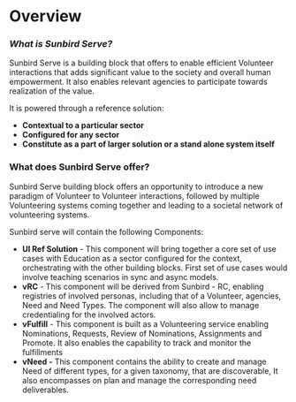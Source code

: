 # Overview

### _What is Sunbird Serve?_

Sunbird Serve is a building block that offers to enable efficient Volunteer interactions that adds significant value to the society and overall human empowerment. It also enables relevant agencies to participate towards realization of the value.&#x20;

&#x20;It is powered through a reference solution:&#x20;

* **Contextual to a particular sector**
* **Configured for any sector**
* **Constitute as a part of  larger solution or a stand alone system itself**

### What does Sunbird Serve offer?

Sunbird Serve building block offers an opportunity to introduce a new paradigm of Volunteer to Volunteer interactions, followed by multiple Volunteering systems coming together and leading to a societal network of volunteering systems.

Sunbird serve will contain the following Components:

* **UI Ref Solution** -  This component will bring together a core set of use cases with Education as a sector configured for the context, orchestrating with the other building blocks. First set of use cases would involve teaching scenarios in sync and async models.
* **vRC** - This component will be derived from Sunbird - RC, enabling registries of involved personas, including that of a Volunteer, agencies, Need and Need Types. The component will also allow to manage credentialing for the involved actors.
* **vFulfill** - This component is built as a Volunteering service enabling Nominations, Requests, Review of Nominations, Assignments and Promote. It also enables the capability to track and monitor the fulfillments
* **vNeed -** This component contains the ability to create and manage Need of different types, for a given taxonomy, that are discoverable, It also encompasses on plan and manage the corresponding need deliverables.&#x20;

